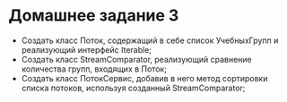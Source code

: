 # Домашнее задание 3
* Создать класс Поток, содержащий в себе список УчебныхГрупп и реализующий интерфейс Iterable;
* Создать класс StreamComparator, реализующий сравнение количества групп, входящих в Поток;
* Создать класс ПотокСервис, добавив в него метод сортировки списка потоков, используя созданный StreamComparator;